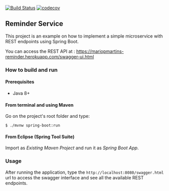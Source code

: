 [![Build Status](https://travis-ci.org/mariopmartins/reminder.svg?branch=master)](https://travis-ci.org/mariopmartins/reminder) [![codecov](https://codecov.io/gh/mariopmartins/reminder/branch/master/graph/badge.svg)](https://codecov.io/gh/mariopmartins/reminder)

## Reminder Service

This project is an example on how to implement a simple microservice with REST endpoints using Spring Boot.

You can access the REST API at : https://mariopmartins-reminder.herokuapp.com/swagger-ui.html

### How to build and run

#### Prerequisites

- Java 8+

#### From terminal and using Maven

Go on the project's root folder and type:

    $ ./mvnw spring-boot:run

#### From Eclipse (Spring Tool Suite)

Import as *Existing Maven Project* and run it as *Spring Boot App*.

### Usage

After running the application, type the `http://localhost:8080/swagger.html` url to access the swagger interface and see all the available REST endpoints.

